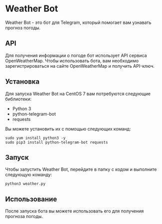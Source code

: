 # Weather Bot

Weather Bot - это бот для Telegram, который помогает вам узнавать прогноз погоды.

## API

Для получения информации о погоде бот использует API сервиса OpenWeatherMap. Чтобы использовать бота, вам необходимо зарегистрироваться на сайте OpenWeatherMap и получить API-ключ.

## Установка

Для запуска Weather Bot на CentOS 7 вам потребуются следующие библиотеки:

- Python 3
- python-telegram-bot
- requests

Вы можете установить их с помощью следующих команд:

```
sudo yum install python3 -y
sudo pip3 install python-telegram-bot requests
```

## Запуск

Чтобы запустить Weather Bot, перейдите в папку с кодом и выполните следующую команду:

`python3 weather.py`

## Использование

После запуска бота вы можете использовать его для получения прогноза погоды. 